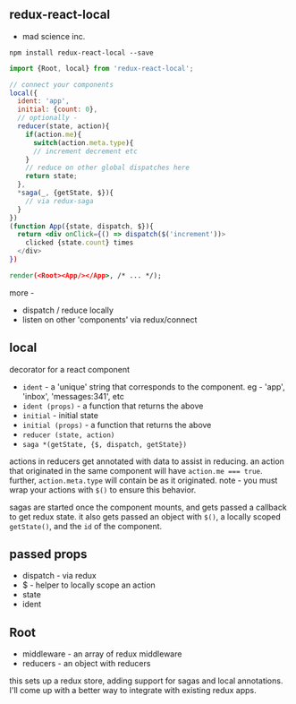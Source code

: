redux-react-local
---

- mad science inc.


`npm install redux-react-local --save`

```jsx
import {Root, local} from 'redux-react-local';

// connect your components
local({
  ident: 'app',
  initial: {count: 0},
  // optionally -
  reducer(state, action){
    if(action.me){
      switch(action.meta.type){
      // increment decrement etc
    }
    // reduce on other global dispatches here
    return state;
  },
  *saga(_, {getState, $}){
    // via redux-saga
  }
})
(function App({state, dispatch, $}){
  return <div onClick={() => dispatch($('increment'))>
    clicked {state.count} times
  </div>
})

render(<Root><App/></App>, /* ... */);

```

more -

- dispatch / reduce locally
- listen on other 'components' via redux/connect

local
---

decorator for a react component

- `ident` - a 'unique' string that corresponds to the component. eg - 'app', 'inbox', 'messages:341', etc
- `ident (props)` - a function that returns the above
- `initial` - initial state
- `initial (props)` - a function that returns the above
- `reducer (state, action)`
- `saga *(getState, {$, dispatch, getState})`

actions in reducers get annotated with data to assist in reducing. an action that originated in the same component will have `action.me === true`. further, `action.meta.type` will contain be as it originated. note - you must wrap your actions with `$()` to ensure this behavior.

sagas are started once the component mounts, and gets passed a callback to get redux state. it also gets passed an object with `$()`, a locally scoped `getState()`, and the `id` of the component.

passed props
---

- dispatch - via redux
- $ - helper to locally scope an action
- state
- ident


Root
---

- middleware - an array of redux middleware
- reducers - an object with reducers

this sets up a redux store, adding support for sagas and local annotations. I'll come up with a better way to integrate with existing redux apps.

